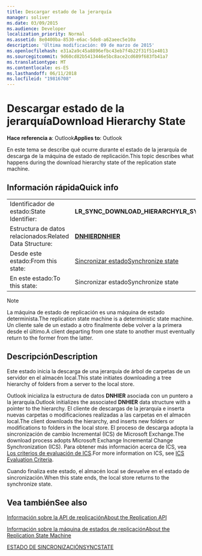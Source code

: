```yaml
---
title: Descargar estado de la jerarquía
manager: soliver
ms.date: 03/09/2015
ms.audience: Developer
localization_priority: Normal
ms.assetid: 8e0400ba-8530-e6ac-5de8-a62aeec5e10a
description: 'Última modificación: 09 de marzo de 2015'
ms.openlocfilehash: e31a2a9c45a8896efbc43eb7f4b22f31f51e4013
ms.sourcegitcommit: 9d60cd82b5413446e5bc8ace2cd689f683fb41a7
ms.translationtype: MT
ms.contentlocale: es-ES
ms.lasthandoff: 06/11/2018
ms.locfileid: "19816708"
---
```

# <a name="download-hierarchy-state"></a><span data-ttu-id="5cee4-103">Descargar estado de la jerarquía</span><span class="sxs-lookup"><span data-stu-id="5cee4-103">Download Hierarchy State</span></span>

  
  
<span data-ttu-id="5cee4-104">**Hace referencia a**: Outlook</span><span class="sxs-lookup"><span data-stu-id="5cee4-104">**Applies to**: Outlook</span></span> 
  
 <span data-ttu-id="5cee4-105">En este tema se describe qué ocurre durante el estado de la jerarquía de descarga de la máquina de estado de replicación.</span><span class="sxs-lookup"><span data-stu-id="5cee4-105">This topic describes what happens during the download hierarchy state of the replication state machine.</span></span> 
  
## <a name="quick-info"></a><span data-ttu-id="5cee4-106">Información rápida</span><span class="sxs-lookup"><span data-stu-id="5cee4-106">Quick info</span></span>

|||
|:-----|:-----|
|<span data-ttu-id="5cee4-107">Identificador de estado:</span><span class="sxs-lookup"><span data-stu-id="5cee4-107">State Identifier:</span></span>  <br/> |<span data-ttu-id="5cee4-108">**LR_SYNC_DOWNLOAD_HIERARCHY**</span><span class="sxs-lookup"><span data-stu-id="5cee4-108">**LR_SYNC_DOWNLOAD_HIERARCHY**</span></span> <br/> |
|<span data-ttu-id="5cee4-109">Estructura de datos relacionados:</span><span class="sxs-lookup"><span data-stu-id="5cee4-109">Related Data Structure:</span></span>  <br/> |<span data-ttu-id="5cee4-110">**[DNHIER](dnhier.md)**</span><span class="sxs-lookup"><span data-stu-id="5cee4-110">**[DNHIER](dnhier.md)**</span></span> <br/> |
|<span data-ttu-id="5cee4-111">Desde este estado:</span><span class="sxs-lookup"><span data-stu-id="5cee4-111">From this state:</span></span>  <br/> |[<span data-ttu-id="5cee4-112">Sincronizar estado</span><span class="sxs-lookup"><span data-stu-id="5cee4-112">Synchronize state</span></span>](synchronize-state.md) <br/> |
|<span data-ttu-id="5cee4-113">En este estado:</span><span class="sxs-lookup"><span data-stu-id="5cee4-113">To this state:</span></span>  <br/> |<span data-ttu-id="5cee4-114">Sincronizar estado</span><span class="sxs-lookup"><span data-stu-id="5cee4-114">Synchronize state</span></span>  <br/> |
   
> [!NOTE]
> <span data-ttu-id="5cee4-115">La máquina de estado de replicación es una máquina de estado determinista.</span><span class="sxs-lookup"><span data-stu-id="5cee4-115">The replication state machine is a deterministic state machine.</span></span> <span data-ttu-id="5cee4-116">Un cliente sale de un estado a otro finalmente debe volver a la primera desde el último.</span><span class="sxs-lookup"><span data-stu-id="5cee4-116">A client departing from one state to another must eventually return to the former from the latter.</span></span> 
  
## <a name="description"></a><span data-ttu-id="5cee4-117">Descripción</span><span class="sxs-lookup"><span data-stu-id="5cee4-117">Description</span></span>

<span data-ttu-id="5cee4-118">Este estado inicia la descarga de una jerarquía de árbol de carpetas de un servidor en el almacén local.</span><span class="sxs-lookup"><span data-stu-id="5cee4-118">This state initiates downloading a tree hierarchy of folders from a server to the local store.</span></span> 
  
<span data-ttu-id="5cee4-119">Outlook inicializa la estructura de datos **DNHIER** asociada con un puntero a la jerarquía.</span><span class="sxs-lookup"><span data-stu-id="5cee4-119">Outlook initializes the associated **DNHIER** data structure with a pointer to the hierarchy.</span></span> <span data-ttu-id="5cee4-120">El cliente de descargas de la jerarquía e inserta nuevas carpetas o modificaciones realizadas a las carpetas en el almacén local.</span><span class="sxs-lookup"><span data-stu-id="5cee4-120">The client downloads the hierarchy, and inserts new folders or modifications to folders in the local store.</span></span> <span data-ttu-id="5cee4-121">El proceso de descarga adopta la sincronización de cambio Incremental (ICS) de Microsoft Exchange.</span><span class="sxs-lookup"><span data-stu-id="5cee4-121">The download process adopts Microsoft Exchange Incremental Change Synchronization (ICS).</span></span> <span data-ttu-id="5cee4-122">Para obtener más información acerca de ICS, vea [Los criterios de evaluación de ICS](http://msdn.microsoft.com/en-us/library/aa579252%28EXCHG.80%29.aspx).</span><span class="sxs-lookup"><span data-stu-id="5cee4-122">For more information on ICS, see [ICS Evaluation Criteria](http://msdn.microsoft.com/en-us/library/aa579252%28EXCHG.80%29.aspx).</span></span>
  
<span data-ttu-id="5cee4-123">Cuando finaliza este estado, el almacén local se devuelve en el estado de sincronización.</span><span class="sxs-lookup"><span data-stu-id="5cee4-123">When this state ends, the local store returns to the synchronize state.</span></span>
  
## <a name="see-also"></a><span data-ttu-id="5cee4-124">Vea también</span><span class="sxs-lookup"><span data-stu-id="5cee4-124">See also</span></span>



[<span data-ttu-id="5cee4-125">Información sobre la API de replicación</span><span class="sxs-lookup"><span data-stu-id="5cee4-125">About the Replication API</span></span>](about-the-replication-api.md)
  
[<span data-ttu-id="5cee4-126">Información sobre la máquina de estados de replicación</span><span class="sxs-lookup"><span data-stu-id="5cee4-126">About the Replication State Machine</span></span>](about-the-replication-state-machine.md)
  
[<span data-ttu-id="5cee4-127">ESTADO DE SINCRONIZACIÓN</span><span class="sxs-lookup"><span data-stu-id="5cee4-127">SYNCSTATE</span></span>](syncstate.md)

